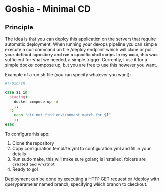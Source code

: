 # Goshia - Minimal CD

## Principle

The idea is that you can deploy this application on the servers that require automatic deployment.
When running your devops pipeline you can simple execute a curl command on the /deploy endpoint which will clone or pull your defined repository and run a specific shell script. In my case, this was sufficient for what we needed, a simple trigger. Currently, I use it for a simple docker compose up, but you are free to use this however you want.

Example of a run.sh file (you can specify whatever you want):

```sh
#!/bin/sh

case $1 in
  staging)
    docker compose up -d
    ;;
  *)
    echo "did not find environment match for $1"
    ;;
esac

```

To configure this app:
1. Clone the repository
2. Copy configuration.template.yml to configuration.yml and fill in your details
3. Run sudo make, this will make sure golang is installed, folders are created and whatnot
4. Ready to go!

Deployment can be done by executing a HTTP GET request on /deploy with queryparameter named branch, specifying which branch to checkout.
